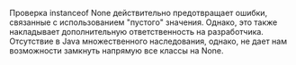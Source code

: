 Проверка instanceof None действительно предотвращает ошибки, связанные с использованием "пустого" значения. Однако, это также накладывает дополнительную ответственность на разработчика. Отсутствие в Java множественного наследования, однако, не дает нам возможности замкнуть напрямую все классы на None.